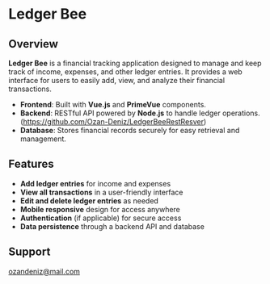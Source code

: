 # Ledger Bee

## Overview

**Ledger Bee** is a financial tracking application designed to manage and keep track of income, expenses, and other ledger entries. It provides a web interface for users to easily add, view, and analyze their financial transactions.

- **Frontend**: Built with **Vue.js** and **PrimeVue** components.
- **Backend**: RESTful API powered by **Node.js** to handle ledger operations. (https://github.com/Ozan-Deniz/LedgerBeeRestResver)
- **Database**: Stores financial records securely for easy retrieval and management.

## Features

- **Add ledger entries** for income and expenses
- **View all transactions** in a user-friendly interface
- **Edit and delete ledger entries** as needed
- **Mobile responsive** design for access anywhere
- **Authentication** (if applicable) for secure access
- **Data persistence** through a backend API and database

## Support
ozandeniz@mail.com

